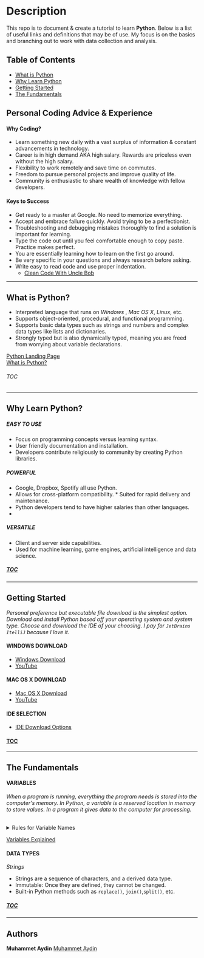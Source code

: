 # Description
This repo is to document & create a tutorial to learn **Python**. Below is a list of useful links and definitions that may be of use. My focus is on the basics and branching out to work with data collection and analysis. 

## <a id="toc"></a>Table of Contents
   * [What is Python](#what)
   * [Why Learn Python](#why)
   * [Getting Started](#start)
   * [The Fundamentals](#basics)
   
## <a id="advice"></a> Personal Coding Advice & Experience
  #### Why Coding? 
   * Learn something new daily with a vast surplus of information & constant advancements in technology.
   * Career is in high demand AKA high salary. Rewards are priceless even without the high salary.
   * Flexibility to work remotely and save time on commutes.
   * Freedom to pursue personal projects and improve quality of life.
   * Community is enthusiastic to share wealth of knowledge with fellow developers.
   
  #### Keys to Success
  * Get ready to a master at Google. No need to memorize everything.   
  * Accept and embrace failure quickly. Avoid trying to be a perfectionist.
  * Troubleshooting and debugging mistakes thoroughly to find a solution is important for learning.
  * Type the code out until you feel comfortable enough to copy paste. Practice makes perfect.
  * You are essentially learning how to learn on the first go around.  
  * Be very specific in your questions and always research before asking.
  * Write easy to read code and use proper indentation. 
    * [Clean Code With Uncle Bob](https://www.youtube.com/watch?v=-1CuAiKdBQs) 

***
## <a id="what"></a>What is Python?
  * Interpreted language that runs on *Windows* , *Mac OS X*, *Linux*, etc.
  * Supports object-oriented, procedural, and functional programming. 
  * Supports basic data types such as strings and numbers and complex data types like lists and dictionaries.
  * Strongly typed but is also dynamically typed, meaning you are freed from worrying about variable declarations.
 
  [Python Landing Page](https://www.python.org/) <br />
  [What is Python?](https://www.python.org/doc/essays/blurb/)

###### [TOC](#toc)
***
## <a id="why"></a>Why Learn Python?

  ##### EASY TO USE 
   * Focus on programming concepts versus learning syntax.
   * User friendly documentation and installation.
   * Developers contribute religiously to community by creating Python libraries.
  ##### POWERFUL
   * Google, Dropbox, Spotify all use Python.
   * Allows for cross-platform compatibility.
    * Suited for rapid delivery and maintenance. 
   * Python developers tend to have higher salaries than other languages.
   * 
  ##### VERSATILE
   * Client and server side capabilities.
   * Used for machine learning, game engines, artificial intelligence and data science.
  ##### [TOC](#toc)

***
## <a id="start"></a>Getting Started
  *Personal preference but executable file download is the simplest option. Download and install Python based off your operating system and system type. Choose and download the IDE of your choosing. I pay for `JetBrains ItelliJ` because I love it.*

  #### WINDOWS DOWNLOAD
  * [Windows Download](https://www.python.org/downloads/windows/)
  * [YouTube](https://www.youtube.com/watch?v=i-MuSAwgwCU)

  #### MAC OS X DOWNLOAD
  * [Mac OS X Download](https://www.python.org/downloads/mac-osx/)
  * [YouTube](https://www.youtube.com/watch?v=TgA4ObrowRg)

  #### IDE SELECTION
  * [IDE Download Options](https://www.guru99.com/python-ide-code-editor.html)  
     
  #### [TOC](#toc)
***
## <a id="basics"></a>The Fundamentals

  #### VARIABLES  
  *When a program is running, everything the program needs is stored into the computer's memory. In Python, a variable is a reserved location in memory to store values. In a program it gives data to the computer for processing.* 
  <br />
  <br />
  
  <details>
    <summary>Rules for Variable Names</summary>
    <ul>
        <li>Must begin with a letter(upper or lower case) or an underscore_ character.</li>
        <li>Can contain letters, numbers or underscore characters but can not begin with a number.</li>
        <li>Variables are case sensitive so example and Example refer to 2 different variables.</li>
    </ul>
  </details>
  
  
  [Variables Explained](https://realpython.com/python-variables/#object-references)

  #### DATA TYPES 
  
  *Strings*
  * Strings are a sequence of characters, and a derived data type.
  * Immutable: Once they are defined, they cannot be changed. 
  * Built-in Python methods such as `replace()`, `join()`,`split()`, etc.

  ##### [TOC](#toc)             
***
## Authors
**Muhammet Aydin** [Muhammet Aydin](https://github.com/muhammeta7)
